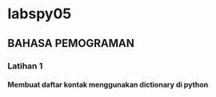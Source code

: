 # labspy05
## BAHASA PEMOGRAMAN
### Latihan 1
#### Membuat daftar kontak menggunakan dictionary di python
